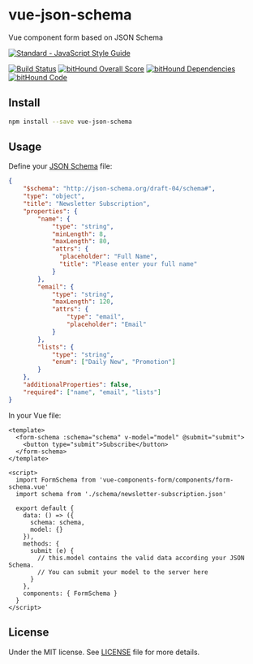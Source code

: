 # vue-json-schema
Vue component form based on JSON Schema

[![Standard - JavaScript Style Guide](https://cdn.rawgit.com/feross/standard/master/badge.svg)](https://github.com/feross/standard)

[![Build Status](https://travis-ci.org/demsking/vue-json-schema.svg?branch=master)](https://travis-ci.org/demsking/vue-json-schema)
[![bitHound Overall Score](https://www.bithound.io/github/demsking/vue-json-schema/badges/score.svg)](https://www.bithound.io/github/demsking/vue-json-schema)
[![bitHound Dependencies](https://www.bithound.io/github/demsking/vue-json-schema/badges/dependencies.svg)](https://www.bithound.io/github/demsking/vue-json-schema/master/dependencies/npm)
[![bitHound Code](https://www.bithound.io/github/demsking/vue-json-schema/badges/code.svg)](https://www.bithound.io/github/demsking/vue-json-schema)

## Install
```sh
npm install --save vue-json-schema
```

## Usage
Define your [JSON Schema](http://json-schema.org) file:

```json
{
    "$schema": "http://json-schema.org/draft-04/schema#",
    "type": "object",
    "title": "Newsletter Subscription",
    "properties": {
        "name": {
            "type": "string", 
            "minLength": 8, 
            "maxLength": 80, 
            "attrs": {
              "placeholder": "Full Name",
              "title": "Please enter your full name"
            }
        },
        "email": {
            "type": "string", 
            "maxLength": 120, 
            "attrs": {
                "type": "email",
                "placeholder": "Email"
            }
        },
        "lists": {
            "type": "string",
            "enum": ["Daily New", "Promotion"]
        }
    },
    "additionalProperties": false,
    "required": ["name", "email", "lists"]
}
```

In your Vue file:

```vue
<template>
  <form-schema :schema="schema" v-model="model" @submit="submit">
    <button type="submit">Subscribe</button>
  </form-schema>
</template>

<script>
  import FormSchema from 'vue-components-form/components/form-schema.vue'
  import schema from './schema/newsletter-subscription.json'

  export default {
    data: () => ({
      schema: schema,
      model: {}
    }),
    methods: {
      submit (e) {
        // this.model contains the valid data according your JSON Schema.
        // You can submit your model to the server here
      }
    },
    components: { FormSchema }
  }
</script>
```

## License

Under the MIT license. See [LICENSE](https://github.com/demsking/vue-json-schema/blob/master/LICENSE) file for more details.
